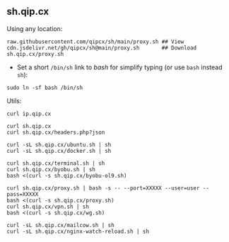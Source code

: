 ## sh.qip.cx

Using any location:
```
raw.githubusercontent.com/qipcx/sh/main/proxy.sh ## View
cdn.jsdelivr.net/gh/qipcx/sh@main/proxy.sh       ## Download
sh.qip.cx/proxy.sh
```

* Set a short `/bin/sh` link to *bash* for simplify typing (or use `bash` instead `sh`): 
```shell
sudo ln -sf bash /bin/sh
```

Utils:
```shell
curl ip.qip.cx

curl sh.qip.cx
curl sh.qip.cx/headers.php?json

curl -sL sh.qip.cx/ubuntu.sh | sh
curl -sL sh.qip.cx/docker.sh | sh

curl sh.qip.cx/terminal.sh | sh
curl sh.qip.cx/byobu.sh | sh
bash <(curl -s sh.qip.cx/byobu-ol9.sh)

curl sh.qip.cx/proxy.sh | bash -s -- --port=XXXXX --user=user --pass=XXXXX
bash <(curl -s sh.qip.cx/proxy.sh)
curl sh.qip.cx/vpn.sh | sh
bash <(curl -s sh.qip.cx/wg.sh)

curl -sL sh.qip.cx/mailcow.sh | sh
curl -sL sh.qip.cx/nginx-watch-reload.sh | sh
```
